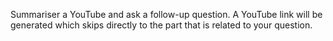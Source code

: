 Summariser a YouTube and ask a follow-up question. 
A YouTube link will be generated which skips directly to the part that is related to your question.